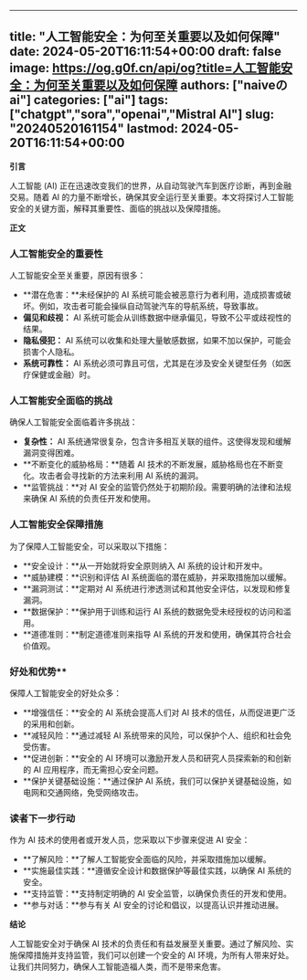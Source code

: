 
---
title: "人工智能安全：为何至关重要以及如何保障"
date: 2024-05-20T16:11:54+00:00
draft: false
image: https://og.g0f.cn/api/og?title=人工智能安全：为何至关重要以及如何保障
authors: ["naiveのai"]
categories: ["ai"]
tags: ["chatgpt","sora","openai","Mistral AI"]
slug: "20240520161154"
lastmod: 2024-05-20T16:11:54+00:00
---
**引言**

人工智能 (AI) 正在迅速改变我们的世界，从自动驾驶汽车到医疗诊断，再到金融交易。随着 AI 的力量不断增长，确保其安全运行至关重要。本文将探讨人工智能安全的关键方面，解释其重要性、面临的挑战以及保障措施。

**正文**

### 人工智能安全的重要性

人工智能安全至关重要，原因有很多：

* **潜在危害：**未经保护的 AI 系统可能会被恶意行为者利用，造成损害或破坏。例如，攻击者可能会操纵自动驾驶汽车的导航系统，导致事故。
* **偏见和歧视：** AI 系统可能会从训练数据中继承偏见，导致不公平或歧视性的结果。
* **隐私侵犯：** AI 系统可以收集和处理大量敏感数据，如果不加以保护，可能会损害个人隐私。
* **系统可靠性：** AI 系统必须可靠且可信，尤其是在涉及安全关键型任务（如医疗保健或金融）时。

### 人工智能安全面临的挑战

确保人工智能安全面临着许多挑战：

* **复杂性：** AI 系统通常很复杂，包含许多相互关联的组件。这使得发现和缓解漏洞变得困难。
* **不断变化的威胁格局：**随着 AI 技术的不断发展，威胁格局也在不断变化。攻击者会寻找新的方法来利用 AI 系统的漏洞。
* **监管挑战：**对 AI 安全的监管仍然处于初期阶段。需要明确的法律和法规来确保 AI 系统的负责任开发和使用。

### 人工智能安全保障措施

为了保障人工智能安全，可以采取以下措施：

* **安全设计：**从一开始就将安全原则纳入 AI 系统的设计和开发中。
* **威胁建模：**识别和评估 AI 系统面临的潜在威胁，并采取措施加以缓解。
* **漏洞测试：**定期对 AI 系统进行渗透测试和其他安全评估，以发现和修复漏洞。
* **数据保护：**保护用于训练和运行 AI 系统的数据免受未经授权的访问和滥用。
* **道德准则：**制定道德准则来指导 AI 系统的开发和使用，确保其符合社会价值观。

### 好处和优势**

保障人工智能安全的好处众多：

* **增强信任：**安全的 AI 系统会提高人们对 AI 技术的信任，从而促进更广泛的采用和创新。
* **减轻风险：**通过减轻 AI 系统带来的风险，可以保护个人、组织和社会免受伤害。
* **促进创新：**安全的 AI 环境可以激励开发人员和研究人员探索新的和创新的 AI 应用程序，而无需担心安全问题。
* **保护关键基础设施：**通过保护 AI 系统，我们可以保护关键基础设施，如电网和交通网络，免受网络攻击。

### 读者下一步行动

作为 AI 技术的使用者或开发人员，您采取以下步骤来促进 AI 安全：

* **了解风险：**了解人工智能安全面临的风险，并采取措施加以缓解。
* **实施最佳实践：**遵循安全设计和数据保护等最佳实践，以确保 AI 系统的安全。
* **支持监管：**支持制定明确的 AI 安全监管，以确保负责任的开发和使用。
* **参与对话：**参与有关 AI 安全的讨论和倡议，以提高认识并推动进展。

**结论**

人工智能安全对于确保 AI 技术的负责任和有益发展至关重要。通过了解风险、实施保障措施并支持监管，我们可以创建一个安全的 AI 环境，为所有人带来好处。让我们共同努力，确保人工智能造福人类，而不是带来危害。